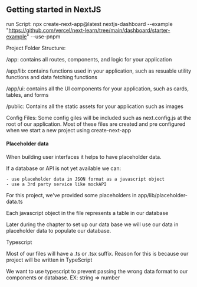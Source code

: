 ## Getting started in NextJS

run Script: npx create-next-app@latest nextjs-dashboard --example "https://github.com/vercel/next-learn/tree/main/dashboard/starter-example" --use-pnpm

Project Folder Structure:

/app: contains all routes, components, and logic for your application

/app/lib: contains functions used in your application, such as resuable utility functions and data fetching functions

/app/ui: contains all the UI components for your application, such as cards, tables, and forms

/public: Contains all the static assets for your application such as images

Config Files: Some config giles will be included such as next.config.js at the root of our application. Most of these files are created and pre configured when we start a new project using create-next-app

#### Placeholder data

When building user interfaces it helps to have placeholder data.

If a database or API is not yet available we can:

    - use placeholder data in JSON format as a javascript object
    - use a 3rd party service like mockAPI

For this project, we've provided some placeholders in app/lib/placeholder-data.ts

Each javascript object in the file represents a table in our database

Later during the chapter to set up our data base we will use our data in placeholder data to populate our database.

Typescript

Most of our files will have a .ts or .tsx suffix. Reason for this is because our project will be written in TypeScript

We want to use typescript to prevent passing the wrong data format to our components or database. EX: string => number
